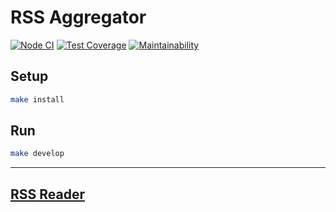 # RSS Aggregator

[![Node CI](https://github.com/CalledByThe4ire/frontend-project-lvl3/workflows/Node%20CI/badge.svg)](https://github.com/CalledByThe4ire/frontend-project-lvl3/actions)
[![Test Coverage](https://api.codeclimate.com/v1/badges/0496ab83c569d9f087c0/test_coverage)](https://codeclimate.com/github/CalledByThe4ire/frontend-project-lvl3/test_coverage)
[![Maintainability](https://api.codeclimate.com/v1/badges/0496ab83c569d9f087c0/maintainability)](https://codeclimate.com/github/CalledByThe4ire/frontend-project-lvl3/maintainability)

## Setup

```sh
make install
```

## Run

```sh
make develop
```
***
## [RSS Reader](https://frontend-project-lvl3-psi.vercel.app/)
